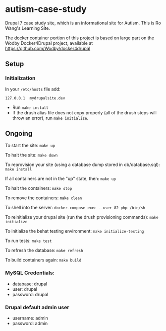 # autism-case-study
Drupal 7 case study site, which is an informational site for Autism.  This is Ro Wang's Learning Site.

The docker container portion of this project is based on large part on the Wodby Docker4Drupal project, available at https://github.com/Wodby/docker4drupal

## Setup


### Initialization
In your `/etc/hosts` file add:

`
127.0.0.1  mydrupalsite.dev
`

* Run `make install`
* If the drush alias file does not copy properly (all of the drush steps will throw an error), run `make initialize`.

## Ongoing

To start the site:
`
make up
`

To halt the site:
`
make down
`

To reprovision your site (using a database dump stored in db/database.sql):
`
make install
`

If all containers are not in the "up" state, then:
`
make up
`

To halt the containers:
`
make stop
`

To remove the containers:
`
make clean
`

To shell into the server:
`
docker-compose exec --user 82 php /bin/sh
`

To reinitialize your drupal site (run the drush provisioning commands):
`
make initialize
`

To initialize the behat testing environment:
`
make initialize-testing
`

To run tests:
`
make test
`

To refresh the database:
`
make refresh
`

To build containers again:
`
make build
`

### MySQL Credentials:

* database:  drupal
* user:      drupal
* password:  drupal

### Drupal default admin user

* username:  admin
* password:  admin
